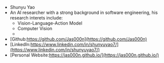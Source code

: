 - Shunyu Yao
- An AI researcher with a strong background in software engineering, his research interets include:
  - Vision-Language-Action Model
  - Computer Vision
  -
- [Github:https://github.com/Jas000n](https://github.com/Jas000n)
- [LinkedIn:https://www.linkedin.com/in/shunyuyao7/](https://www.linkedin.com/in/shunyuyao7/)
- [Personal Website:https://jas000n.github.io/](https://jas000n.github.io/)
